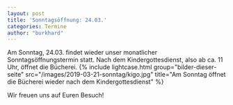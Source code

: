 ```yaml
---
layout: post
title: 'Sonntagsöffnung: 24.03.'
categories: Termine
author: "burkhard"
---
```

Am Sonntag, 24.03. findet wieder unser monatlicher Sonntagsöffnungstermin statt. Nach dem Kindergottesdienst, also ab ca. 11 Uhr, öffnet die Bücherei.
{% include lightcase.html group="bilder-dieser-seite"
      src="/images/2019-03-21-sonntag/kigo.jpg" 
      title="Am Sonntag öffnet die Bücherei wieder nach dem Kindergottesdienst" %}

Wir freuen uns auf Euren Besuch!
